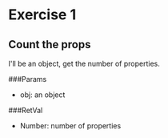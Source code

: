 # Exercise 1

## Count the props

I'll be an object, get the number of properties.

###Params
- obj: an object

###RetVal
- Number: number of properties
